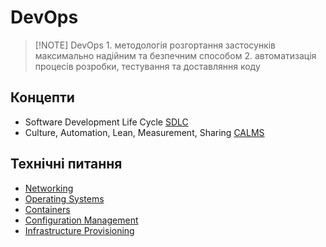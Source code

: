 # DevOps


> [!NOTE] DevOps
>     1.  методологія розгортання застосунків максимально надійним та безпечним способом
>     2.  автоматизація процесів розробки, тестування та доставляння коду

## Концепти

- Software Development Life Cycle [SDLC](SDLC.md)
- Culture, Automation, Lean, Measurement, Sharing [CALMS](CALMS.md)

## Технічні питання

- [Networking](../Networking/Networking.md)
- [Operating Systems](../Operating%20Systems/Operating%20Systems.md)
- [Containers](../Containers/Containers.md)
- [Configuration Management](../Configuration%20Management/Configuration%20Management.md)
- [Infrastructure Provisioning](../Infrastructure%20Provisioning/Infrastructure%20Provisioning.md)




